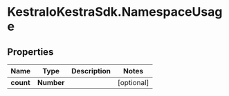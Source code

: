 # KestraIoKestraSdk.NamespaceUsage

## Properties

Name | Type | Description | Notes
------------ | ------------- | ------------- | -------------
**count** | **Number** |  | [optional] 


